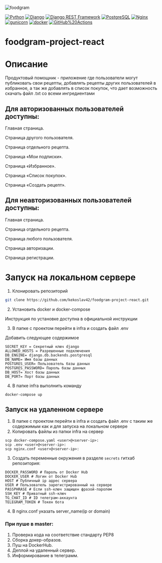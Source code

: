 ![foodgram](https://github.com/kekoslav42/foodgram-project-react/workflows/foodgram/badge.svg)

[![Python](https://img.shields.io/badge/-Python-464646?style=flat-square&logo=Python)](https://www.python.org/)
[![Django](https://img.shields.io/badge/-Django-464646?style=flat-square&logo=Django)](https://www.djangoproject.com/)
[![Django REST Framework](https://img.shields.io/badge/-Django%20REST%20Framework-464646?style=flat-square&logo=Django%20REST%20Framework)](https://www.django-rest-framework.org/)
[![PostgreSQL](https://img.shields.io/badge/-PostgreSQL-464646?style=flat-square&logo=PostgreSQL)](https://www.postgresql.org/)
[![Nginx](https://img.shields.io/badge/-NGINX-464646?style=flat-square&logo=NGINX)](https://nginx.org/ru/)
[![gunicorn](https://img.shields.io/badge/-gunicorn-464646?style=flat-square&logo=gunicorn)](https://gunicorn.org/)
[![docker](https://img.shields.io/badge/-Docker-464646?style=flat-square&logo=docker)](https://www.docker.com/)
[![GitHub%20Actions](https://img.shields.io/badge/-GitHub%20Actions-464646?style=flat-square&logo=GitHub%20actions)](https://github.com/features/actions)
# foodgram-project-react

# Описание
    
Продуктовый помощник - приложение где пользователи могут публиковать свои рецепты,
добавлять рецепты других пользователей в избранное, а так же добавлять в список покупок,
что дает возможность скачать файл .txt со всеми ингредиентами

## Для авторизованных пользователей доступны:

Главная страница.

Страница другого пользователя.

Страница отдельного рецепта.

Страница «Мои подписки».

Страница «Избранное».

Страница «Список покупок».

Страница «Создать рецепт».

## Для неавторизованных пользователей доступны:

Главная страница.

Страница отдельного рецепта.

Страница любого пользователя.

Страница авторизации.

Страница регистрации.


# Запуск на локальном сервере

1. Клонировать репозиторий

```bash
git clone https://github.com/kekoslav42/foodgram-project-react.git
```

2. Установить docker и docker-compose

Инструкция по установке доступна в официальной инструкции

3. В папке с проектом перейти в infra и создать файл .env

Добавить следующее содержимое
```
SECRET_KEY = Секретный ключ django
ALLOWED_HOSTS = Разрешенные подключения
DB_ENGINE= django.db.backends.postgresql
DB_NAME= Имя базы данных
POSTGRES_USER= Пользователь базы данных
POSTGRES_PASSWORD= Пароль базы данных
DB_HOST= Хост базы данных
DB_PORT= Порт базы данных
```
4. В папке infra выполнить команду
```
docker-compose up
```

## Запуск на удаленном сервере
1. В папке с проектом перейти в infra и создать файл .env 
с таким же содержимым как и для запуска на локальном сервере
2. Копировать файлы из папки infra на сервер
```
scp docker-compose.yaml <user>@<server-ip>:
scp .env <user>@<server-ip>:
scp nginx.conf <user>@<server-ip>:
```

3. Cоздать переменные окружения в разделе `secrets` гитхаб репозитория:
```
DOCKER_PASSWORD # Пароль от Docker Hub
DOCKER_USER # Логин от Docker Hub
HOST # Публичный ip адрес сервера
USER # Пользователь зарегистрированный на сервере
PASSPHRASE # Если ssh-ключ защищен фразой-паролем
SSH_KEY # Приватный ssh-ключ
TG_CHAT_ID # ID телеграм-аккаунта
TELEGRAM_TOKEN # Токен бота
```
4. В nginx.conf указать server_name(ip or domain)

### При пуше в master:
1. Проверка кода на соответствие стандарту PEP8
2. Сборка докер-образов.
3. Пуш на DockerHub.
3. Деплой на удаленный сервер.
4. Информирование в телеграмм.
